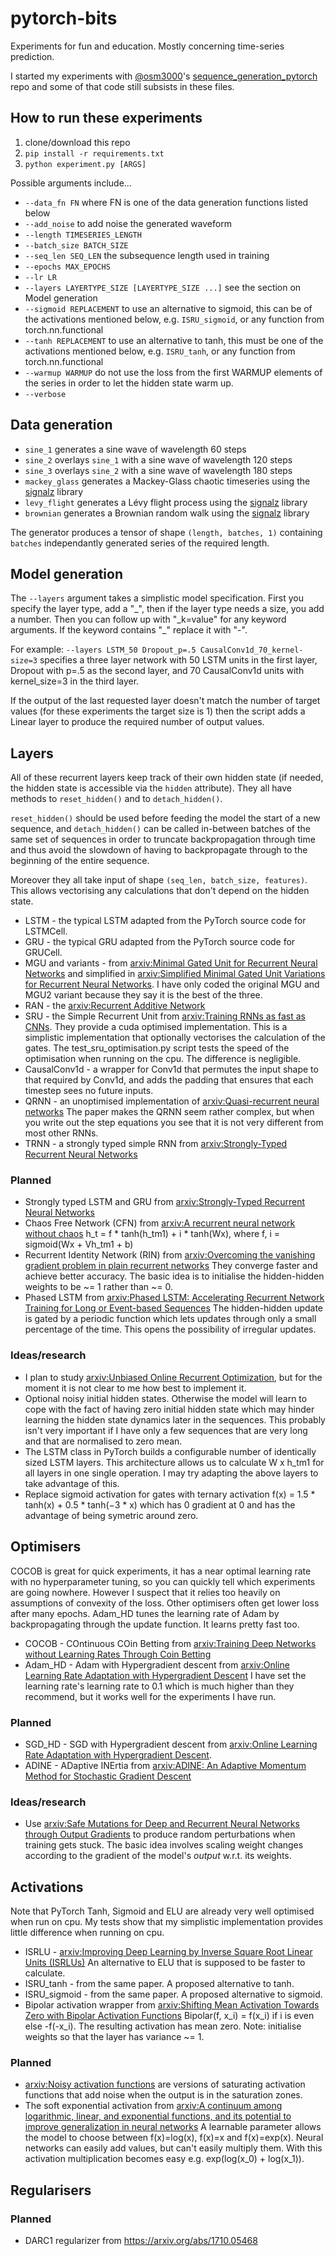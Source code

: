# pytorch-bits

Experiments for fun and education. Mostly concerning time-series prediction.

I started my experiments with [@osm3000](https://github.com/osm3000)'s [sequence_generation_pytorch](https://github.com/osm3000/sequence_generation_pytorch/) repo and some of that code still subsists in these files.

## How to run these experiments

1. clone/download this repo
1. `pip install -r requirements.txt`
1. `python experiment.py [ARGS]`

Possible arguments include...
* `--data_fn FN` where FN is one of the data generation functions listed below
* `--add_noise` to add noise the generated waveform
* `--length TIMESERIES_LENGTH`
* `--batch_size BATCH_SIZE`
* `--seq_len SEQ_LEN` the subsequence length used in training
* `--epochs MAX_EPOCHS`
* `--lr LR`
* `--layers LAYERTYPE_SIZE [LAYERTYPE_SIZE ...]` see the section on Model generation
* `--sigmoid REPLACEMENT` to use an alternative to sigmoid, this can be of the activations mentioned below, e.g. `ISRU_sigmoid`, or any function from torch.nn.functional
* `--tanh REPLACEMENT` to use an alternative to tanh, this must be one of the activations mentioned below, e.g. `ISRU_tanh`, or any function from torch.nn.functional
* `--warmup WARMUP` do not use the loss from the first WARMUP elements of the series in order to let the hidden state warm up.
* `--verbose`

## Data generation

* `sine_1` generates a sine wave of wavelength 60 steps
* `sine_2` overlays `sine_1` with a sine wave of wavelength 120 steps
* `sine_3` overlays `sine_2` with a sine wave of wavelength 180 steps
* `mackey_glass` generates a Mackey-Glass chaotic timeseries using the [signalz](https://matousc89.github.io/signalz/) library
* `levy_flight` generates a Lévy flight process using the [signalz](https://matousc89.github.io/signalz/) library
* `brownian` generates a Brownian random walk using the [signalz](https://matousc89.github.io/signalz/) library

The generator produces a tensor of shape `(length, batches, 1)` containing `batches` independantly generated series of the required length.

## Model generation

The `--layers` argument takes a simplistic model specification. First you specify the layer type, add a "\_", then if the layer type needs a size, you add a number. Then you can follow up with "\_k=value" for any keyword arguments. If the keyword contains "\_" replace it with "-".

For example: `--layers LSTM_50 Dropout_p=.5 CausalConv1d_70_kernel-size=3` specifies a three layer network with 50 LSTM units in the first layer, Dropout with p=.5 as the second layer, and 70 CausalConv1d units with kernel_size=3 in the third layer.

If the output of the last requested layer doesn't match the number of target values (for these experiments the target size is 1) then the script adds a Linear layer to produce the required number of output values.

## Layers

All of these recurrent layers keep track of their own hidden state (if needed, the hidden state is accessible via the `hidden` attribute). They all have methods to `reset_hidden()` and to `detach_hidden()`. 

`reset_hidden()` should be used before feeding the model the start of a new sequence, and `detach_hidden()` can be called in-between batches of the same set of sequences in order to truncate backpropagation through time and thus avoid the slowdown of having to backpropagate through to the beginning of the entire sequence.

Moreover they all take input of shape `(seq_len, batch_size, features)`. This allows vectorising any calculations that don't depend on the hidden state.

* LSTM - the typical LSTM adapted from the PyTorch source code for LSTMCell.
* GRU - the typical GRU adapted from the PyTorch source code for GRUCell.
* MGU and variants - from [arxiv:Minimal Gated Unit for Recurrent Neural Networks](https://arxiv.org/abs/1603.09420) and simplified in [arxiv:Simplified Minimal Gated Unit Variations for Recurrent Neural Networks](http://arxiv.org/abs/1701.03452). I have only coded the original MGU and MGU2 variant because they say it is the best of the three.
* RAN - the [arxiv:Recurrent Additive Network](http://arxiv.org/abs/1705.07393)
* SRU - the Simple Recurrent Unit from [arxiv:Training RNNs as fast as CNNs](http://arxiv.org/abs/1709.02755v3). They provide a cuda optimised implementation. This is a simplistic implementation that optionally vectorises the calculation of the gates. The test_sru_optimisation.py script tests the speed of the optimisation when running on the cpu. The difference is negligible.
* CausalConv1d - a wrapper for Conv1d that permutes the input shape to that required by Conv1d, and adds the padding that ensures that each timestep sees no future inputs.
* QRNN - an unoptimised implementation of [arxiv:Quasi-recurrent neural networks](http://arxiv.org/abs/1611.01576v2) The paper makes the QRNN seem rather complex, but when you write out the step equations you see that it is not very different from most other RNNs.
* TRNN - a strongly typed simple RNN from [arxiv:Strongly-Typed Recurrent Neural Networks](https://arxiv.org/abs/1602.02218)

### Planned

* Strongly typed LSTM and GRU from [arxiv:Strongly-Typed Recurrent Neural Networks](https://arxiv.org/abs/1602.02218)
* Chaos Free Network (CFN) from [arxiv:A recurrent neural network without chaos](https://arxiv.org/abs/1612.06212) h_t = f * tanh(h_tm1) + i * tanh(Wx), where f, i = sigmoid(Wx + Vh_tm1 + b)
* Recurrent Identity Network (RIN) from [arxiv:Overcoming the vanishing gradient problem in plain recurrent networks](https://arxiv.org/abs/1801.06105) They converge faster and achieve better accuracy. The basic idea is to initialise the hidden-hidden weights to be ~= 1 rather than ~= 0.
* Phased LSTM from [arxiv:Phased LSTM: Accelerating Recurrent Network Training for Long or Event-based Sequences](https://arxiv.org/abs/1610.09513) The hidden-hidden update is gated by a periodic function which lets updates through only a small percentage of the time. This opens the possibility of irregular updates.

### Ideas/research

* I plan to study [arxiv:Unbiased Online Recurrent Optimization](http://arxiv.org/abs/1702.05043), but for the moment it is not clear to me how best to implement it.
* Optional noisy initial hidden states. Otherwise the model will learn to cope with the fact of having zero initial hidden state which may hinder learning the hidden state dynamics later in the sequences. This probably isn't very important if I have only a few sequences that are very long and that are normalised to zero mean.
* The LSTM class in PyTorch builds a configurable number of identically sized LSTM layers. This architecture allows us to calculate W x h_tm1 for all layers in one single operation. I may try adapting the above layers to take advantage of this.
* Replace sigmoid activation for gates with ternary activation f(x) = 1.5 * tanh(x) + 0.5 * tanh(−3 * x) which has 0 gradient at 0 and has the advantage of being symetric around zero.

## Optimisers

COCOB is great for quick experiments, it has a near optimal learning rate with no hyperparameter tuning, so you can quickly tell which experiments are going nowhere. However I suspect that it relies too heavily on assumptions of convexity of the loss. Other optimisers often get lower loss after many epochs.
Adam_HD tunes the learning rate of Adam by backpropagating through the update function. It learns pretty fast too.

* COCOB - COntinuous COin Betting from [arxiv:Training Deep Networks without Learning Rates Through Coin Betting](https://arxiv.org/abs/1705.07795)
* Adam_HD - Adam with Hypergradient descent from [arxiv:Online Learning Rate Adaptation with Hypergradient Descent](https://arxiv.org/abs/1703.04782) I have set the learning rate's learning rate to 0.1 which is much higher than they recommend, but it works well for the experiments I have run.

### Planned

* SGD_HD - SGD with Hypergradient descent from [arxiv:Online Learning Rate Adaptation with Hypergradient Descent](https://arxiv.org/abs/1703.04782).
* ADINE - ADaptive INErtia from [arxiv:ADINE: An Adaptive Momentum Method for Stochastic Gradient Descent](https://arxiv.org/abs/1712.07424)

### Ideas/research

* Use [arxiv:Safe Mutations for Deep and Recurrent Neural Networks through Output Gradients](https://arxiv.org/abs/1712.06563) to produce random perturbations when training gets stuck. The basic idea involves scaling weight changes according to the gradient of the model's *output* w.r.t. its weights.

## Activations

Note that PyTorch Tanh, Sigmoid and ELU are already very well optimised when run on cpu. My tests show that my simplistic implementation provides little difference when running on cpu.

* ISRLU - [arxiv:Improving Deep Learning by Inverse Square Root Linear Units (ISRLUs)](https://arxiv.org/abs/1710.09967) An alternative to ELU that is supposed to be faster to calculate.
* ISRU_tanh - from the same paper. A proposed alternative to tanh.
* ISRU_sigmoid - from the same paper. A proposed alternative to sigmoid.
* Bipolar activation wrapper from [arxiv:Shifting Mean Activation Towards Zero with Bipolar Activation Functions](https://arxiv.org/abs/1709.04054) Bipolar(f, x_i) = f(x_i) if i is even else -f(-x_i). The resulting activation has mean zero. Note: initialise weights so that the layer has variance ~= 1.

### Planned

* [arxiv:Noisy activation functions](https://arxiv.org/abs/1603.00391) are versions of saturating activation functions that add noise when the output is in the saturation zones.
* The soft exponential activation from [arxiv:A continuum among logarithmic, linear, and exponential functions, and its potential to improve generalization in neural networks](https://arxiv.org/abs/1602.01321) A learnable parameter allows the model to choose between f(x)=log(x), f(x)=x and f(x)=exp(x). Neural networks can easily add values, but can't easily multiply them. With this activation multiplication becomes easy e.g. exp(log(x_0) + log(x_1)).
  
## Regularisers

### Planned

* DARC1 regularizer from https://arxiv.org/abs/1710.05468
